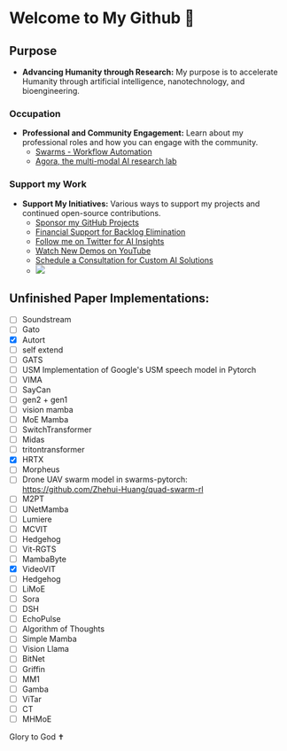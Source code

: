 # Welcome to My Github 🙏 

## Purpose
- **Advancing Humanity through Research:** My purpose is to accelerate Humanity through artificial intelligence, nanotechnology, and bioengineering.

### Occupation
- **Professional and Community Engagement:** Learn about my professional roles and how you can engage with the community.
  - [Swarms - Workflow Automation](https://www.swarms.world/)
  - [Agora, the multi-modal AI research lab](https://discord.gg/qUtxnK2NMf)

### Support my Work
- **Support My Initiatives:** Various ways to support my projects and continued open-source contributions.
  - [Sponsor my GitHub Projects](https://github.com/sponsors/kyegomez)
  - [Financial Support for Backlog Elimination](https://polar.sh/kyegomez)
  - [Follow me on Twitter for AI Insights](https://twitter.com/KyeGomezB)
  - [Watch New Demos on YouTube](https://www.youtube.com/@kyegomez3242)
  - [Schedule a Consultation for Custom AI Solutions](https://calendly.com/swarm-corp/30min)
  - <a href="https://polar.sh/kyegomez"><img src="https://polar.sh/embed/fund-our-backlog.svg?org=kyegomez" /></a>

## Unfinished Paper Implementations:

- [ ] Soundstream
- [ ] Gato
- [x] Autort
- [ ] self extend
- [ ] GATS
- [ ] USM Implementation of Google's USM speech model in Pytorch
- [ ] VIMA
- [ ] SayCan
- [ ] gen2 + gen1
- [ ] vision mamba
- [ ] MoE Mamba
- [ ] SwitchTransformer
- [ ] Midas
- [ ] tritontransformer
- [x] HRTX
- [ ] Morpheus
- [ ] Drone UAV swarm model in swarms-pytorch: https://github.com/Zhehui-Huang/quad-swarm-rl
- [ ] M2PT
- [ ] UNetMamba
- [ ] Lumiere
- [ ] MCVIT
- [ ] Hedgehog
- [ ] Vit-RGTS
- [ ] MambaByte
- [x] VideoVIT
- [ ] Hedgehog
- [ ] LiMoE
- [ ] Sora
- [ ] DSH
- [ ] EchoPulse
- [ ] Algorithm of Thoughts
- [ ] Simple Mamba
- [ ] Vision Llama
- [ ] BitNet
- [ ] Griffin
- [ ] MM1
- [ ] Gamba
- [ ] ViTar
- [ ] CT
- [ ] MHMoE

Glory to God ✝️ 
